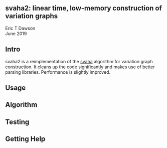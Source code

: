 svaha2: linear time, low-memory construction of variation graphs
----------------------------------------------------------------
Eric T Dawson  
June 2019


## Intro
svaha2 is a reimplementation of the [svaha](https://github.com/edawson/svaha) algorithm for
variation graph construction. It cleans up the code significantly and makes use of better parsing
libraries. Performance is slightly improved.

## Usage

## Algorithm

## Testing

## Getting Help

